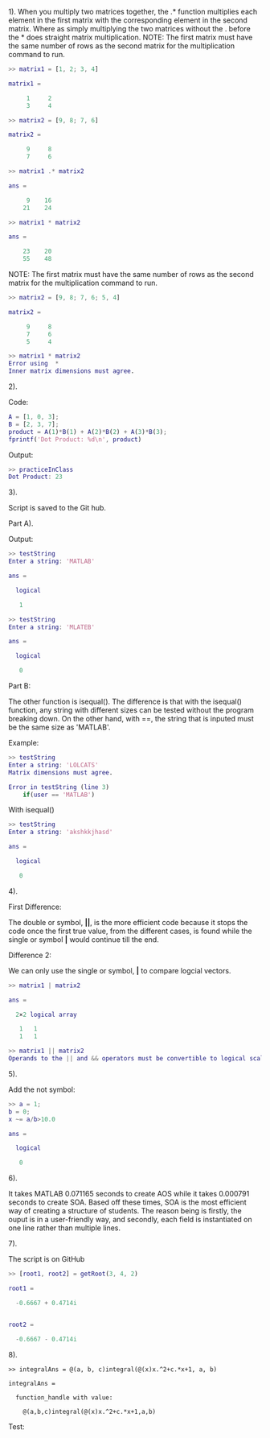 1). When you multiply two matrices together, the .* function multiplies each element in the first matrix with the corresponding element in the second matrix. Where as simply multiplying the two matrices without the . before the * does straight matrix multiplication. NOTE: The first matrix must have the same number of rows as the second matrix for the multiplication command to run.

```MATLAB
>> matrix1 = [1, 2; 3, 4]

matrix1 =

     1     2
     3     4

>> matrix2 = [9, 8; 7, 6]

matrix2 =

     9     8
     7     6

>> matrix1 .* matrix2

ans =

     9    16
    21    24

>> matrix1 * matrix2

ans =

    23    20
    55    48
```

NOTE: The first matrix must have the same number of rows as the second matrix for the multiplication command to run.

```MATLAB
>> matrix2 = [9, 8; 7, 6; 5, 4]

matrix2 =

     9     8
     7     6
     5     4

>> matrix1 * matrix2
Error using  * 
Inner matrix dimensions must agree.
 ```

2).

Code:

```MATLAB
A = [1, 0, 3];
B = [2, 3, 7];
product = A(1)*B(1) + A(2)*B(2) + A(3)*B(3);
fprintf('Dot Product: %d\n', product)
```

Output:

```MATLAB
>> practiceInClass
Dot Product: 23
```

3).

Script is saved to the Git hub.

Part A).

Output:

```MATLAB
>> testString
Enter a string: 'MATLAB'

ans =

  logical

   1

>> testString
Enter a string: 'MLATEB'

ans =

  logical

   0
```


Part B:

The other function is isequal(). The difference is that with the isequal() function, any string with different sizes can be tested without the program breaking down. On the other hand, with ==, the string that is inputed must be the same size as 'MATLAB'.

Example:

```MATLAB
>> testString
Enter a string: 'LOLCATS'
Matrix dimensions must agree.

Error in testString (line 3)
    if(user == 'MATLAB')
```

With isequal()

```MATLAB
>> testString
Enter a string: 'akshkkjhasd'

ans =

  logical

   0
```

4).

First Difference: 

The double or symbol, **||**, is the more efficient code because it stops the code once the first true value, from the different cases, is found while the single or symbol **|** would continue till the end.

Difference 2:

We can only use the single or symbol, **|** to compare logcial vectors.


```MATLAB
>> matrix1 | matrix2

ans =

  2×2 logical array

   1   1
   1   1

>> matrix1 || matrix2
Operands to the || and && operators must be convertible to logical scalar values.
```

5).

Add the not symbol:

```MATLAB
>> a = 1;
b = 0;
x ~= a/b>10.0

ans =

  logical

   0
```

6).

It takes MATLAB 0.071165 seconds to create AOS while it takes 0.000791 seconds to create SOA. Based off these times, SOA is the most efficient way of creating a structure of students. The reason being is firstly, the ouput is in a user-friendly way, and secondly, each field is instantiated on one line rather than multiple lines.

7).

The script is on GitHub

```MATLAB
>> [root1, root2] = getRoot(3, 4, 2)

root1 =

  -0.6667 + 0.4714i


root2 =

  -0.6667 - 0.4714i
```

8).

```
>> integralAns = @(a, b, c)integral(@(x)x.^2+c.*x+1, a, b)

integralAns =

  function_handle with value:

    @(a,b,c)integral(@(x)x.^2+c.*x+1,a,b)
```

Test:

```MATLAB
